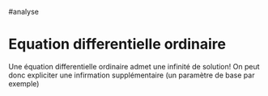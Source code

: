#analyse
# Equation differentielle ordinaire
Une équation differentielle ordinaire admet une infinité de solution!
On peut donc expliciter une infirmation supplémentaire (un paramètre de base par exemple)